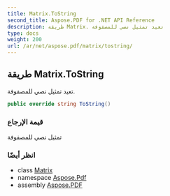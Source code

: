 ```yaml
---
title: Matrix.ToString
second_title: Aspose.PDF for .NET API Reference
description: طريقة Matrix. تعيد تمثيل نصي للمصفوفة
type: docs
weight: 200
url: /ar/net/aspose.pdf/matrix/tostring/
---
```

## طريقة Matrix.ToString

تعيد تمثيل نصي للمصفوفة.

```csharp
public override string ToString()
```

### قيمة الإرجاع

تمثيل نصي للمصفوفة

### انظر أيضًا

* class [Matrix](../)
* namespace [Aspose.Pdf](../../../aspose.pdf/)
* assembly [Aspose.PDF](../../../)